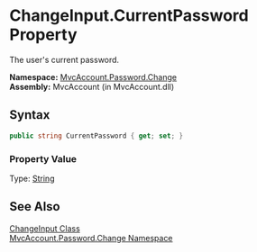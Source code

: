 ChangeInput.CurrentPassword Property
====================================
The user's current password.

**Namespace:** [MvcAccount.Password.Change][1]  
**Assembly:** MvcAccount (in MvcAccount.dll)

Syntax
------

```csharp
public string CurrentPassword { get; set; }
```

### Property Value
Type: [String][2]

See Also
--------
[ChangeInput Class][3]  
[MvcAccount.Password.Change Namespace][1]  

[1]: ../README.md
[2]: http://msdn.microsoft.com/en-us/library/s1wwdcbf
[3]: README.md
